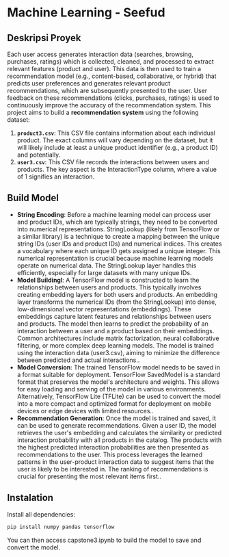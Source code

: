 # Machine Learning - Seefud

## Deskripsi Proyek
Each user access generates interaction data (searches, browsing, purchases, ratings) which is collected, cleaned, and processed to extract relevant features (product and user). This data is then used to train a recommendation model (e.g., content-based, collaborative, or hybrid) that predicts user preferences and generates relevant product recommendations, which are subsequently presented to the user. User feedback on these recommendations (clicks, purchases, ratings) is used to continuously improve the accuracy of the recommendation system.
This project aims to build a **recommendation system** using the following dataset:
1. **`product3.csv`**: This CSV file contains information about each individual product. The exact columns will vary depending on the dataset, but it will likely include at least a unique product identifier (e.g., a product ID) and potentially.
2. **`user3.csv`**: This CSV file records the interactions between users and products. The key aspect is the InteractionType column, where a value of 1 signifies an interaction.

## Build Model
- **String Encoding**: Before a machine learning model can process user and product IDs, which are typically strings, they need to be converted into numerical representations. StringLookup (likely from TensorFlow or a similar library) is a technique to create a mapping between the unique string IDs (user IDs and product IDs) and numerical indices. This creates a vocabulary where each unique ID gets assigned a unique integer. This numerical representation is crucial because machine learning models operate on numerical data. The StringLookup layer handles this efficiently, especially for large datasets with many unique IDs.
- **Model Buildingl**: A TensorFlow model is constructed to learn the relationships between users and products. This typically involves creating embedding layers for both users and products. An embedding layer transforms the numerical IDs (from the StringLookup) into dense, low-dimensional vector representations (embeddings). These embeddings capture latent features and relationships between users and products. The model then learns to predict the probability of an interaction between a user and a product based on their embeddings. Common architectures include matrix factorization, neural collaborative filtering, or more complex deep learning models. The model is trained using the interaction data (user3.csv), aiming to minimize the difference between predicted and actual interactions..
- **Model Conversion**: The trained TensorFlow model needs to be saved in a format suitable for deployment. TensorFlow SavedModel is a standard format that preserves the model's architecture and weights. This allows for easy loading and serving of the model in various environments. Alternatively, TensorFlow Lite (TFLite) can be used to convert the model into a more compact and optimized format for deployment on mobile devices or edge devices with limited resources..
- **Recommendation Generation**: Once the model is trained and saved, it can be used to generate recommendations. Given a user ID, the model retrieves the user's embedding and calculates the similarity or predicted interaction probability with all products in the catalog. The products with the highest predicted interaction probabilities are then presented as recommendations to the user. This process leverages the learned patterns in the user-product interaction data to suggest items that the user is likely to be interested in. The ranking of recommendations is crucial for presenting the most relevant items first..

## Instalation
Install all dependencies:
   ```bash
   pip install numpy pandas tensorflow
   ```

You can then access capstone3.ipynb to build the model to save and convert the model. 

